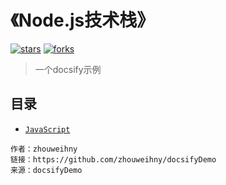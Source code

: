 # 《Node.js技术栈》

[![stars](https://badgen.net/github/stars/zhouweihny/docsifyDemo?icon=github&color=4ab8a1)](https://github.com/zhouweihny/docsifyDemo) [![forks](https://badgen.net/github/forks/zhouweihny/docsifyDemo?icon=github&color=4ab8a1)](https://github.com/zhouweihny/docsifyDemo)

> 一个docsify示例


## 目录

* [`JavaScript`](/javascript/base.md)


```
作者：zhouweihny
链接：https://github.com/zhouweihny/docsifyDemo
来源：docsifyDemo
```
